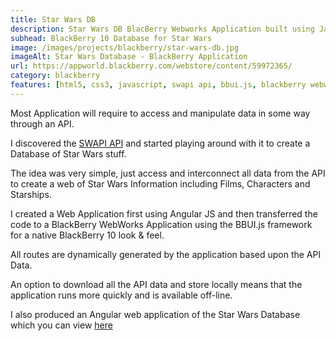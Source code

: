 ```yaml
---
title: Star Wars DB
description: Star Wars DB BlacBerry Webworks Application built using JavaScript for BlackBerry 10 OS
subhead: BlackBerry 10 Database for Star Wars
image: /images/projects/blackberry/star-wars-db.jpg
imageAlt: Star Wars Database - BlackBerry Application
url: https://appworld.blackberry.com/webstore/content/59972365/
category: blackberry
features: [html5, css3, javascript, swapi api, bbui.js, blackberry webworks]
---
```


Most Application will require to access and manipulate data in some way through
an API.

I discovered the [SWAPI API](http://swapi.co "SWAPI") and started playing around with it to create a Database of Star Wars stuff.

The idea was very simple, just access and interconnect all data from the API to create a web of Star Wars Information including Films, Characters and Starships.

I created a Web Application first using Angular JS and then transferred the code to a BlackBerry WebWorks Application using the BBUI.js framework for a native BlackBerry 10 look & feel.

All routes are dynamically generated by the application based upon the API Data.

An option to download all the API data and store locally means that the application runs more quickly and is available off-line.

I also produced an Angular web application of the Star Wars Database which you can view [here](https://forbesg.github.io/star-wars-db/ "Star Wars DB")
